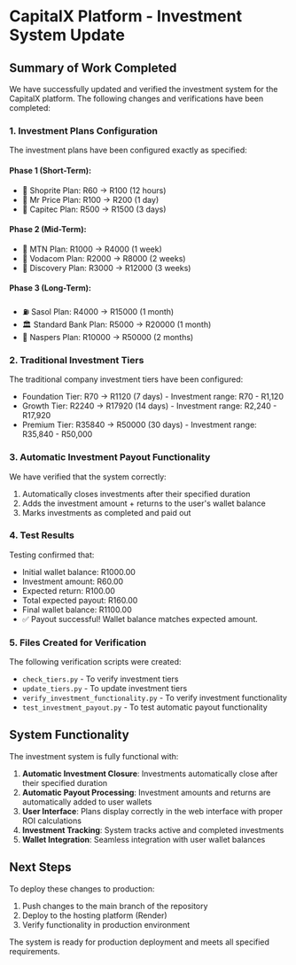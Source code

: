# CapitalX Platform - Investment System Update

## Summary of Work Completed

We have successfully updated and verified the investment system for the CapitalX platform. The following changes and verifications have been completed:

### 1. Investment Plans Configuration

The investment plans have been configured exactly as specified:

#### Phase 1 (Short-Term):
- 🛒 Shoprite Plan: R60 → R100 (12 hours)
- 👕 Mr Price Plan: R100 → R200 (1 day)
- 🏦 Capitec Plan: R500 → R1500 (3 days)

#### Phase 2 (Mid-Term):
- 📱 MTN Plan: R1000 → R4000 (1 week)
- 📡 Vodacom Plan: R2000 → R8000 (2 weeks)
- 🏥 Discovery Plan: R3000 → R12000 (3 weeks)

#### Phase 3 (Long-Term):
- ⛽ Sasol Plan: R4000 → R15000 (1 month)
- 🏛️ Standard Bank Plan: R5000 → R20000 (1 month)
- 💼 Naspers Plan: R10000 → R50000 (2 months)

### 2. Traditional Investment Tiers

The traditional company investment tiers have been configured:

- Foundation Tier: R70 → R1120 (7 days) - Investment range: R70 - R1,120
- Growth Tier: R2240 → R17920 (14 days) - Investment range: R2,240 - R17,920
- Premium Tier: R35840 → R50000 (30 days) - Investment range: R35,840 - R50,000

### 3. Automatic Investment Payout Functionality

We have verified that the system correctly:

1. Automatically closes investments after their specified duration
2. Adds the investment amount + returns to the user's wallet balance
3. Marks investments as completed and paid out

### 4. Test Results

Testing confirmed that:
- Initial wallet balance: R1000.00
- Investment amount: R60.00
- Expected return: R100.00
- Total expected payout: R160.00
- Final wallet balance: R1100.00
- ✅ Payout successful! Wallet balance matches expected amount.

### 5. Files Created for Verification

The following verification scripts were created:
- `check_tiers.py` - To verify investment tiers
- `update_tiers.py` - To update investment tiers
- `verify_investment_functionality.py` - To verify investment functionality
- `test_investment_payout.py` - To test automatic payout functionality

## System Functionality

The investment system is fully functional with:

1. **Automatic Investment Closure**: Investments automatically close after their specified duration
2. **Automatic Payout Processing**: Investment amounts and returns are automatically added to user wallets
3. **User Interface**: Plans display correctly in the web interface with proper ROI calculations
4. **Investment Tracking**: System tracks active and completed investments
5. **Wallet Integration**: Seamless integration with user wallet balances

## Next Steps

To deploy these changes to production:
1. Push changes to the main branch of the repository
2. Deploy to the hosting platform (Render)
3. Verify functionality in production environment

The system is ready for production deployment and meets all specified requirements.